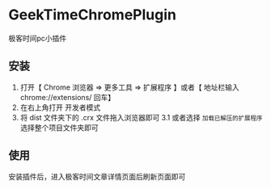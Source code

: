 # GeekTimeChromePlugin
极客时间pc小插件

## 安装

1. 打开【 Chrome 浏览器 => 更多工具 => 扩展程序 】或者【 地址栏输入 chrome://extensions/ 回车】
2. 在右上角打开 开发者模式
3. 将 dist 文件夹下的 .crx 文件拖入浏览器即可
3.1 或者选择 `加载已解压的扩展程序` 选择整个项目文件夹即可

## 使用
安装插件后，进入极客时间文章详情页面后刷新页面即可
